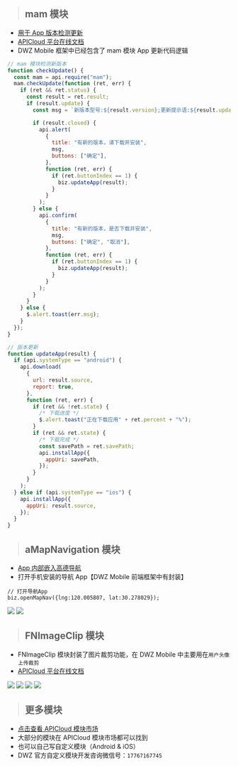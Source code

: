 > ## mam 模块

- [用于 App 版本检测更新](/doc/apicloud/package?id=发布和版本更新)
- [APICloud 平台在线文档](https://www.apicloud.com/mod_detail/mam)
- DWZ Mobile 框架中已经包含了 mam 模块 App 更新代码逻辑

```js
// mam 模块检测新版本
function checkUpdate() {
  const mam = api.require("mam");
  mam.checkUpdate(function (ret, err) {
    if (ret && ret.status) {
      const result = ret.result;
      if (result.update) {
        const msg = `新版本型号:${result.version};更新提示语:${result.updateTip};发布时间:${result.time}`;

        if (result.closed) {
          api.alert(
            {
              title: "有新的版本，请下载并安装",
              msg,
              buttons: ["确定"],
            },
            function (ret, err) {
              if (ret.buttonIndex == 1) {
                biz.updateApp(result);
              }
            }
          );
        } else {
          api.confirm(
            {
              title: "有新的版本，是否下载并安装",
              msg,
              buttons: ["确定", "取消"],
            },
            function (ret, err) {
              if (ret.buttonIndex == 1) {
                biz.updateApp(result);
              }
            }
          );
        }
      }
    } else {
      $.alert.toast(err.msg);
    }
  });
}

// 版本更新
function updateApp(result) {
  if (api.systemType == "android") {
    api.download(
      {
        url: result.source,
        report: true,
      },
      function (ret, err) {
        if (ret && !ret.state) {
          /* 下载进度 */
          $.alert.toast("正在下载应用" + ret.percent + "%");
        }
        if (ret && ret.state) {
          /* 下载完成 */
          const savePath = ret.savePath;
          api.installApp({
            appUri: savePath,
          });
        }
      }
    );
  } else if (api.systemType == "ios") {
    api.installApp({
      appUri: result.source,
    });
  }
}
```

> ## aMapNavigation 模块

- [App 内部嵌入高德导航](https://www.apicloud.com/mod_detail/aMapNavigation)
- 打开手机安装的导航 App【DWZ Mobile 前端框架中有封装】

```
// 打开导航App
biz.openMapNav({lng:120.005807, lat:30.278029});
```

![](../../_media/apicloud/aMapNavigation/1.jpg?height=568)
![](../../_media/apicloud/aMapNavigation/2.jpg?height=568)

> ## FNImageClip 模块

- FNImageClip 模块封装了图片裁剪功能，在 DWZ Mobile 中主要用在`用户头像上传裁剪`
- [APICloud 平台在线文档](https://www.apicloud.com/mod_detail/FNImageClip)

![](../../_media/apicloud/FNImageClip/1.jpg?height=360)
![](../../_media/apicloud/FNImageClip/2.jpg?height=360)
![](../../_media/apicloud/FNImageClip/3.jpg?height=360)
![](../../_media/apicloud/FNImageClip/4.jpg?height=360)

> ## 更多模块

- [点击查看 APICloud 模块市场](https://www.apicloud.com/modulestore)
- 大部分的模块在 APICloud 模块市场都可以找到
- 也可以自己写自定义模块（Android & iOS）
- DWZ 官方自定义模块开发咨询微信号：`17767167745`
